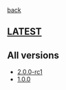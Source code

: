 [back](index)
## [LATEST](ver/2.0.0-rc1/sysadmin-manual.html)
## All versions
* [2.0.0-rc1](ver/2.0.0-rc1/sysadmin-manual.html)
* [1.0.0](ver/1.0.0/sysadmin-manual.html)
